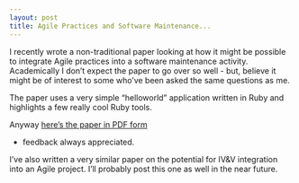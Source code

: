 ```yaml
---
layout: post
title: Agile Practices and Software Maintenance...
---
```


I recently wrote a non-traditional paper looking at how it might be
possible to integrate Agile practices into a software maintenance
activity. Academically I don’t expect the paper to go over so well -
but, believe it might be of interest to some who’ve been asked the same
questions as me.

The paper uses a very simple “helloworld” application written in Ruby
and highlights a few really cool Ruby tools.

Anyway [here’s the paper in PDF
form](http://blackholelogic.com/assets/2008/4/21/Software_Engineering_and_Practical_Agile_Maintenance.pdf)
- feedback always appreciated.

I’ve also written a very similar paper on the potential for IV&V
integration into an Agile project. I’ll probably post this one as well
in the near future.
